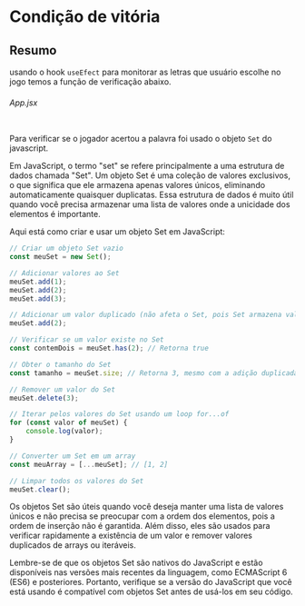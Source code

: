 # Condição de vitória

## Resumo

usando o hook `useEfect` para monitorar as letras que usuário escolhe no jogo temos a função de verificação abaixo.

###### App.jsx

```jsx

```

Para verificar se o jogador acertou a palavra foi usado o objeto `Set` do javascript.

Em JavaScript, o termo "set" se refere principalmente a uma estrutura de dados chamada "Set". Um objeto Set é uma coleção de valores exclusivos, o que significa que ele armazena apenas valores únicos, eliminando automaticamente quaisquer duplicatas. Essa estrutura de dados é muito útil quando você precisa armazenar uma lista de valores onde a unicidade dos elementos é importante.

Aqui está como criar e usar um objeto Set em JavaScript:

```javascript
// Criar um objeto Set vazio
const meuSet = new Set();

// Adicionar valores ao Set
meuSet.add(1);
meuSet.add(2);
meuSet.add(3);

// Adicionar um valor duplicado (não afeta o Set, pois Set armazena valores exclusivos)
meuSet.add(2);

// Verificar se um valor existe no Set
const contemDois = meuSet.has(2); // Retorna true

// Obter o tamanho do Set
const tamanho = meuSet.size; // Retorna 3, mesmo com a adição duplicada

// Remover um valor do Set
meuSet.delete(3);

// Iterar pelos valores do Set usando um loop for...of
for (const valor of meuSet) {
    console.log(valor);
}

// Converter um Set em um array
const meuArray = [...meuSet]; // [1, 2]

// Limpar todos os valores do Set
meuSet.clear();
```

Os objetos Set são úteis quando você deseja manter uma lista de valores únicos e não precisa se preocupar com a ordem dos elementos, pois a ordem de inserção não é garantida. Além disso, eles são usados para verificar rapidamente a existência de um valor e remover valores duplicados de arrays ou iteráveis.

Lembre-se de que os objetos Set são nativos do JavaScript e estão disponíveis nas versões mais recentes da linguagem, como ECMAScript 6 (ES6) e posteriores. Portanto, verifique se a versão do JavaScript que você está usando é compatível com objetos Set antes de usá-los em seu código.
